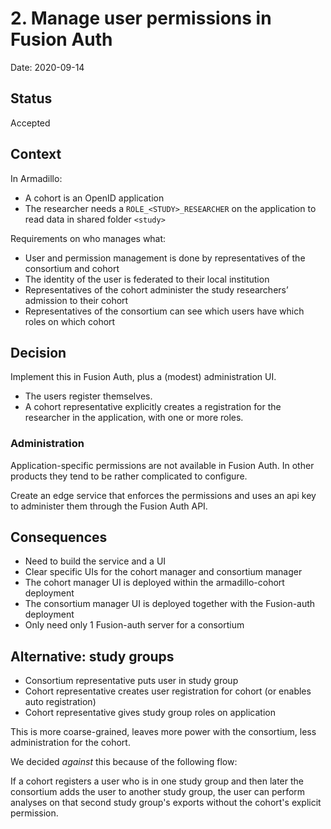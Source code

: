 # 2. Manage user permissions in Fusion Auth

Date: 2020-09-14

## Status

Accepted

## Context
In Armadillo:

* A cohort is an OpenID application
* The researcher needs a `ROLE_<STUDY>_RESEARCHER` on the application to read data
in shared folder `<study>`

Requirements on who manages what:

* User and permission management is done by representatives of the consortium and cohort
* The identity of the user is federated to their local institution
* Representatives of the cohort administer the study researchers’ admission to their cohort
* Representatives of the consortium can see which users have which roles on which cohort

## Decision

Implement this in Fusion Auth, plus a (modest) administration UI.

* The users register themselves.
* A cohort representative explicitly creates a registration for the researcher in the application,
with one or more roles.

### Administration

Application-specific permissions are not available in Fusion Auth.
In other products they tend to be rather complicated to configure.

Create an edge service that enforces the permissions and uses
an api key to administer them through the Fusion Auth API.

## Consequences

* Need to build the service and a UI
* Clear specific UIs for the cohort manager and consortium manager
* The cohort manager UI is deployed within the armadillo-cohort deployment
* The consortium manager UI is deployed together with the Fusion-auth deployment
* Only need only 1 Fusion-auth server for a consortium

## Alternative: study groups

* Consortium representative puts user in study group
* Cohort representative creates user registration for cohort (or enables auto registration)
* Cohort representative gives study group roles on application

This is more coarse-grained, leaves more power with the consortium, less administration for the cohort.

We decided *against* this because of the following flow:

If a cohort registers a user who is in one study group and then later
the consortium adds the user to another study group, the user can perform analyses
on that second study group's exports without the cohort's explicit permission.